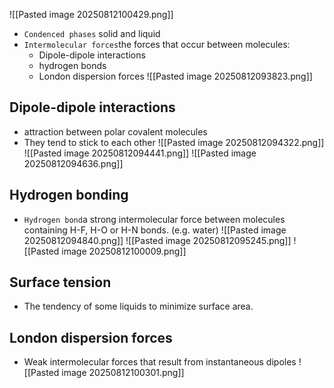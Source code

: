![[Pasted image 20250812100429.png]]
* `Condenced phases` solid and liquid
* `Intermolecular forces`the forces that occur between molecules:
	* Dipole-dipole interactions
	* hydrogen bonds
	* London dispersion forces
![[Pasted image 20250812093823.png]]

## Dipole-dipole interactions
* attraction between polar covalent molecules
* They tend to stick to each other
![[Pasted image 20250812094322.png]]
![[Pasted image 20250812094441.png]]
![[Pasted image 20250812094636.png]]

## Hydrogen bonding
* `Hydrogen bond`a strong intermolecular force between molecules containing H-F, H-O or H-N bonds. (e.g. water)
![[Pasted image 20250812094840.png]]
![[Pasted image 20250812095245.png]]
![[Pasted image 20250812100009.png]]
## Surface tension
* The tendency of some liquids to minimize surface area.

## London dispersion forces
* Weak intermolecular forces that result from instantaneous dipoles
![[Pasted image 20250812100301.png]]


